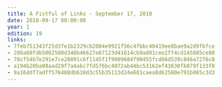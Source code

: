 ```yaml
---
title: A Fistful of Links - September 17, 2018
date: 2018-09-17 00:00:00
year: 1
edition: 19
links:
- 7feb751343f25d3fe1b2329cb2084e9921f56c4fbbc40419ee8bae9a2d9fbfce
- 286a60fdb5802580d340b46627e07123d41614cb9ad01cee2ff4cd145885ce80
- 78cf54b7e291e7ce28091c6f1145f1f9009684f90455fcd86d539c846a7276c8
- a194b20ba08aad29f7a4abc7fd576bc4072ab44bc53162ef43630fb079f133f0
- 9a16ddf7adff576488db610d3c55b35113d24e681caea8d62580e791b065c3d3
---
```

